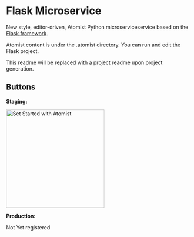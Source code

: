 # Flask Microservice

New style, editor-driven, Atomist Python microserviceservice based on the [Flask framework](http://flask.pocoo.org/). 

Atomist content is under the .atomist directory. You can run and edit the Flask project.

This readme will be replaced with a project readme upon project generation.

## Buttons

**Staging:**

[<img src="https://github.com/atomisthq/button-service/raw/master/create-project.png" width="267" alt="Set Started with Atomist"/>](https://api-staging.atomist.services/v1/atomize-me/f57c6427-f2de-4cf4-931a-b1221a9cd08a)

**Production:**

Not Yet registered

